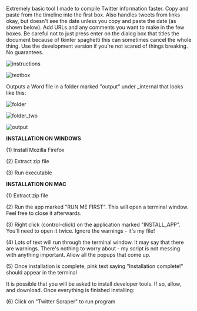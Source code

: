 Extremely basic tool I made to compile Twitter information faster. Copy and paste from the timeline into the first box. Also handles tweets from links okay, but doesn't see the date unless you copy and paste the date (as shown below). Add URLs and any comments you want to make in the few boxes. Be careful not to just press enter on the dialog box that titles the document because of tkinter spaghetti this can sometimes cancel the whole thing. Use the development version if you're not scared of things breaking. No guarantees.

![instructions](https://i.imgur.com/UqXUyUB.png)

![textbox](https://i.imgur.com/OWJo7kx.png)

Outputs a Word file in a folder marked "output" under _internal that looks like this:

![folder](https://i.imgur.com/yE9FzOX.png)

![folder_two](https://i.imgur.com/Ajz05cO.png)

![output](https://i.imgur.com/ESNyGvC.png)

__INSTALLATION ON WINDOWS__

(1) Install Mozilla Firefox

(2) Extract zip file

(3) Run executable

__INSTALLATION ON MAC__

(1)  Extract zip file

(2) Run the app marked "RUN ME FIRST". This will open a terminal window. Feel free to close it afterwards.

(3) Right click (control-click) on the application marked "INSTALL_APP". You'll need to open it twice. Ignore the warnings - it's my file!

(4) Lots of text will run through the terminal window. It may say that there are warnings. There's nothing to worry about - my script is not messing with anything important. Allow all the popups that come up. 

(5) Once installation is complete, pink text saying "Installation complete!" should appear in the terminal

It is possible that you will be asked to install developer tools. If so, allow, and download. Once everything is finished installing:

(6) Click on "Twitter Scraper" to run program 
